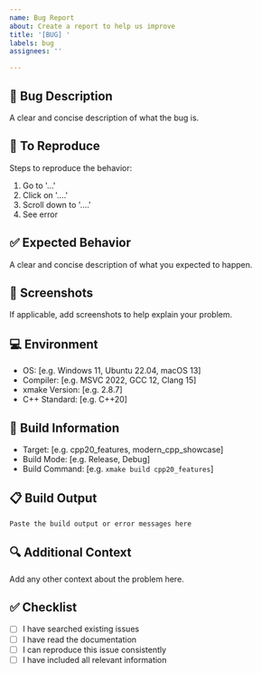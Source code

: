```yaml
---
name: Bug Report
about: Create a report to help us improve
title: '[BUG] '
labels: bug
assignees: ''

---
```


## 🐛 Bug Description
A clear and concise description of what the bug is.

## 🔄 To Reproduce
Steps to reproduce the behavior:
1. Go to '...'
2. Click on '....'
3. Scroll down to '....'
4. See error

## ✅ Expected Behavior
A clear and concise description of what you expected to happen.

## 📸 Screenshots
If applicable, add screenshots to help explain your problem.

## 💻 Environment
- OS: [e.g. Windows 11, Ubuntu 22.04, macOS 13]
- Compiler: [e.g. MSVC 2022, GCC 12, Clang 15]
- xmake Version: [e.g. 2.8.7]
- C++ Standard: [e.g. C++20]

## 🔧 Build Information
- Target: [e.g. cpp20_features, modern_cpp_showcase]
- Build Mode: [e.g. Release, Debug]
- Build Command: [e.g. `xmake build cpp20_features`]

## 📋 Build Output
```
Paste the build output or error messages here
```

## 🔍 Additional Context
Add any other context about the problem here.

## ✅ Checklist
- [ ] I have searched existing issues
- [ ] I have read the documentation
- [ ] I can reproduce this issue consistently
- [ ] I have included all relevant information